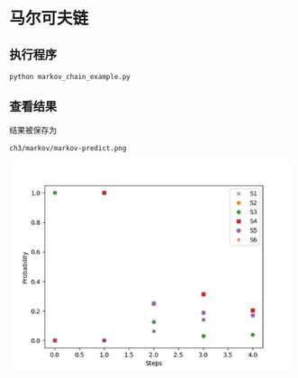 # 马尔可夫链



## 执行程序

```
python markov_chain_example.py
```

## 查看结果
结果被保存为
```
ch3/markov/markov-predict.png
```

<img src="./markov-predict.png" width="500">